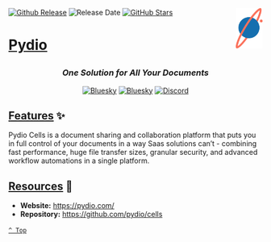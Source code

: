 <a name="top" href="docker-compose.yml" target="_blank"><img height="80" align="right" src="assets/icon.png" alt="Pydio" /></a>

[![Github Release][github-release]](https://github.com/pydio/cells/releases/tag/v4.4.15)
![Release Date][release-date]
[![GitHub Stars][github-stars]](https://github.com/pydio/cells)

<h1>

[Pydio](docker-compose.yml)

</h1>

<div align="center">

### _One Solution for All Your Documents_

<a href="https://bsky.app/profile/aever.au" target="_blank"><img alt="Bluesky" src="https://img.shields.io/badge/Bluesky-0085ff?style=flat-square&logo=bluesky&logoColor=white" /></a>
<a href="mailto:github.discharge208@passfwd.com" target="_blank"><img alt="Bluesky" src="https://img.shields.io/badge/Email-00B4F0?style=flat-square&logo=maildotru&logoColor=white" /></a>
<a href="https://discord.com/users/146165361333633024" target="_blank"><img alt="Discord" src="https://img.shields.io/badge/Discord-5865f2?style=flat-square&logo=discord&logoColor=white" /></a>

</div>

## [Features](#top) ✨

Pydio Cells is a document sharing and collaboration platform that puts you in full control of your documents in a way Saas solutions can’t - combining fast performance, huge file transfer sizes, granular security, and advanced workflow automations in a single platform.

## [Resources](#top) 📖

* **Website:** https://pydio.com/
* **Repository:** https://github.com/pydio/cells

[`^ Top`](#top)




[github-release]: https://img.shields.io/github/v/release/pydio/cells?style=flat-square&labelColor=31383f
[release-date]: https://img.shields.io/github/release-date/pydio/cells?style=flat-square&labelColor=31383f
[github-stars]: https://img.shields.io/github/stars/pydio/cells
